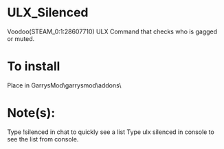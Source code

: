 ULX_Silenced
==============

Voodoo(STEAM_0:1:28607710)
ULX Command that checks who is gagged or muted.

To install
==============
Place in GarrysMod\garrysmod\addons\


Note(s): 
==============
Type !silenced in chat to quickly see a list
Type ulx silenced in console to see the list from console.





